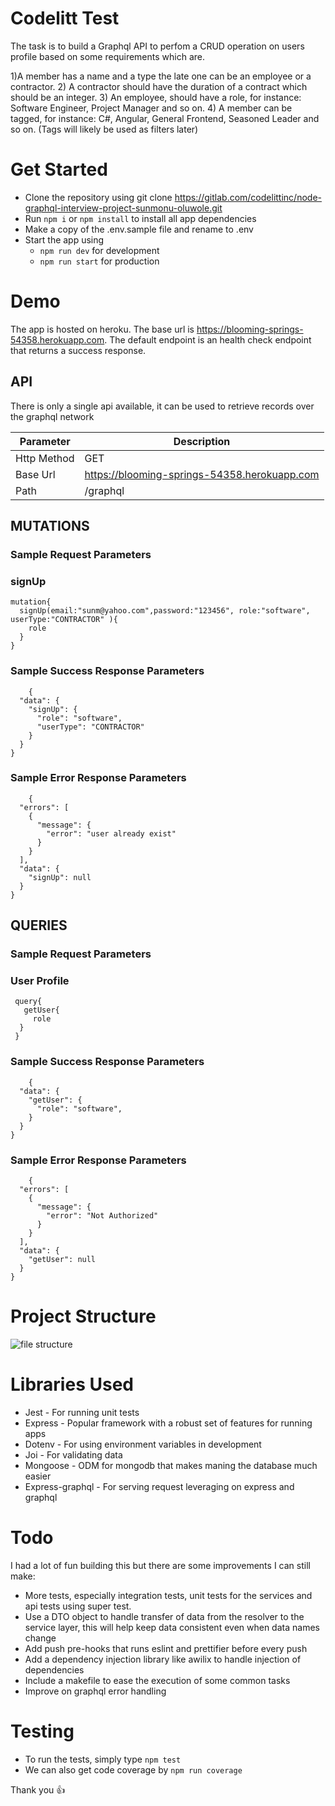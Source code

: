 # Codelitt Test

The task is to build a Graphql API to perfom a CRUD operation on users profile based on some requirements which are.

1)A member has a name and a type the late one can be an employee or a contractor. 2) A contractor should have the duration of a contract which should be an integer. 3) An employee, should have a role, for instance: Software Engineer, Project Manager and so on. 4) A member can be tagged, for instance: C#, Angular, General Frontend, Seasoned Leader and so on. (Tags will likely be used as filters later)

# Get Started

- Clone the repository using git clone https://gitlab.com/codelittinc/node-graphql-interview-project-sunmonu-oluwole.git
- Run `npm i` or `npm install` to install all app dependencies
- Make a copy of the .env.sample file and rename to .env
- Start the app using
  - `npm run dev` for development
  - `npm run start` for production

# Demo

The app is hosted on heroku. The base url is <a href="https://blooming-springs-54358.herokuapp.com">https://blooming-springs-54358.herokuapp.com</a>.
The default endpoint is an health check endpoint that returns a success response.

## API

There is only a single api available, it can be used to retrieve records over the graphql network

| Parameter   | Description                                  |
| ----------- | -------------------------------------------- |
| Http Method | GET                                          |
| Base Url    | https://blooming-springs-54358.herokuapp.com |
| Path        | /graphql                                     |

## MUTATIONS

### Sample Request Parameters

### signUp

```
mutation{
  signUp(email:"sunm@yahoo.com",password:"123456", role:"software", userType:"CONTRACTOR" ){
    role
  }
}
```

### Sample Success Response Parameters

```
    {
  "data": {
    "signUp": {
      "role": "software",
      "userType": "CONTRACTOR"
    }
  }
}
```

### Sample Error Response Parameters

```
    {
  "errors": [
    {
      "message": {
        "error": "user already exist"
      }
    }
  ],
  "data": {
    "signUp": null
  }
}
```

## QUERIES

### Sample Request Parameters

### User Profile

```
 query{
   getUser{
     role
  }
 }

```

### Sample Success Response Parameters

```
    {
  "data": {
    "getUser": {
      "role": "software",
    }
  }
}
```

### Sample Error Response Parameters

```
    {
  "errors": [
    {
      "message": {
        "error": "Not Authorized"
      }
    }
  ],
  "data": {
    "getUser": null
  }
}
```

# Project Structure

![file structure](https://i.ibb.co/4MHsBCk/Screenshot-2021-09-05-at-16-26-58.png)

# Libraries Used

- Jest - For running unit tests
- Express - Popular framework with a robust set of features for running apps
- Dotenv - For using environment variables in development
- Joi - For validating data
- Mongoose - ODM for mongodb that makes maning the database much easier
- Express-graphql - For serving request leveraging on express and graphql

# Todo

I had a lot of fun building this but there are some improvements I can still make:

- More tests, especially integration tests, unit tests for the services and api tests using super test.
- Use a DTO object to handle transfer of data from the resolver to the service layer, this will help keep data consistent even when data names change
- Add push pre-hooks that runs eslint and prettifier before every push
- Add a dependency injection library like awilix to handle injection of dependencies
- Include a makefile to ease the execution of some common tasks
- Improve on graphql error handling

# Testing

- To run the tests, simply type `npm test`
- We can also get code coverage by `npm run coverage`

Thank you 👍
